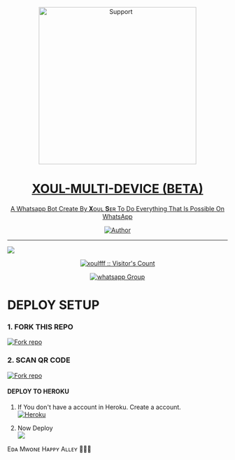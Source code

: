 </p>
<p align="center">
  <a href="https://chat.whatsapp.com/BxR0LrCkAVKGHriVvo7sKy">
    <img alt=Support height="360" src="https://i.imgur.com/NlixkpK.jpeg"> 
    </p>
<h1 align="center">      XOUL-MULTI-DEVICE (BETA)
</h1>
<p align="center"> 
  
<p align="center"> A Whatsapp Bot Create By 𝐗ᴏᴜʟ 𝐒ᴇʀ To Do Everything That Is Possible On WhatsApp
 
  </a>
</p>
<p align="center">
<a href="https://github.com/xoulfff"><img title="Author" src="https://img.shields.io/badge/XOUL-MULTI_DEVICE-black?style=for-the-badge&logo=github"></a>
<p/>



---  

</p>


   <p align="left">
  <a href="https://github.com/xoulfff/xoul-md/fork">
    <img src="https://img.shields.io/github/forks/xoulfff/xoul-md?label=Fork&style=social">
  <p align="left"> 
  <a href="https://github.com/xoulfff/xoul-md/stargaze  <img src="https://img.shields.io/github/stars/xoulfff/xoul-md?style=social">
      
  
 

</p>
<p align="center"><img src="https://profile-counter.glitch.me/{xoulfff}/count.svg" alt="xoulfff :: Visitor's Count" /></p>
<p align="center">
 <a href="https://chat.whatsapp.com/BxR0LrCkAVKGHriVvo7sKy" target="_blank">
    <img alt="whatsapp Group" src="https://img.shields.io/badge/ PUBLIC BOT GROUP -25D366?style=for-the-badge&logo=whatsapp&logoColor=white" />
  </a>
</p>



# DEPLOY SETUP


### 1. FORK THIS REPO
<a href='https://github.com/xoulfff/xoul-md/fork' target="_blank"><img alt='Fork repo' src='https://img.shields.io/badge/Fork This Repo-black?style=for-the-badge&logo=git&logoColor=white'/></a>

### 2. SCAN QR CODE
<a href='https://raganork.online/' target="_blank"><img alt='Fork repo' src='https://img.shields.io/badge/Scan Qr code-black?style=for-the-badge&logo=opencv&logoColor=white'/></a>



#### DEPLOY TO HEROKU 

1. If You don't have a account in Heroku. Create a account.
    <br>
<a href='https://signup.heroku.com/' target="_blank"><img alt='Heroku' src='https://img.shields.io/badge/-Create-black?style=for-the-badge&logo=heroku&logoColor=white'/></a>

2. Now Deploy
    <br>
<a href="https://dashboard.heroku.com/new-app?template=https://github.com/xoulfff/xoul-md" target="blank"><img align="center" src='https://img.shields.io/badge/-Deploy-black?style=for-the-badge&logo=heroku&logoColor=white'/></a>





Eᴅᴀ Mᴡᴏɴᴇ Hᴀᴩᴩʏ Aʟʟᴇʏ 🤌🏻🌚
